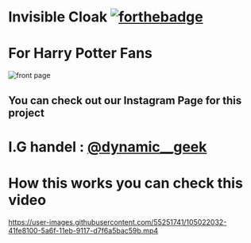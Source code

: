 # Invisible Cloak  [![forthebadge](https://forthebadge.com/images/badges/made-with-python.svg)](https://forthebadge.com)

# For Harry Potter Fans 

![front page](https://user-images.githubusercontent.com/55251741/105021800-fba92200-5a6e-11eb-9839-42f04ce7ca0b.png)

## You can check out our Instagram Page for this project 

# I.G handel : [@dynamic__geek](https://www.instagram.com/dynamic__geek/?hl=en)

# How this works you can check this video 

https://user-images.githubusercontent.com/55251741/105022032-41fe8100-5a6f-11eb-9117-d7f6a5bac59b.mp4



